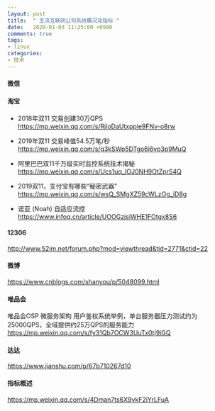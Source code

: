 ```yaml
---
layout: post
title:  " 主流互联网公司系统概况及指标 "
date:   2020-01-03 11:25:00 +0900
comments: true
tags:
- linux
categories:
- 技术
---
```

#### 微信

#### 淘宝
- 2018年双11 交易创建30万QPS
<https://mp.weixin.qq.com/s/RjioDaUtxppie9FNv-o8rw>

- 2019年双11 交易峰值54.5万笔/秒
<https://mp.weixin.qq.com/s/q3kSWp5DTgo6i6vp3p9MuQ>

- 阿里巴巴双11千万级实时监控系统技术揭秘
<https://mp.weixin.qq.com/s/Ucs1uq_IOJ0NH9OtZprS4Q>

- 2019双11，支付宝有哪些“秘密武器”
<https://mp.weixin.qq.com/s/wsQ_SMgXZ59cWLzOg_iD8g>

- 诺亚 (Noah) 自适应流控
<https://www.infoq.cn/article/UOOGzjsiWHE1FOtgx8S6>

#### 12306
<http://www.52im.net/forum.php?mod=viewthread&tid=2771&ctid=22>

#### 微博
<https://www.cnblogs.com/shanyou/p/5048099.html>

#### 唯品会
唯品会OSP 微服务架构
用户鉴权系统举例，单台服务器压力测试约为25000QPS，全域提供约25万QPS的服务能力
<https://mp.weixin.qq.com/s/fy31Qb7OCW3UuTx0tj9iGQ>

#### 达达
<https://www.jianshu.com/p/67b710267d10>

#### 指标概述
https://mp.weixin.qq.com/s/4Dman7ts6X9vkF2iYrLFuA